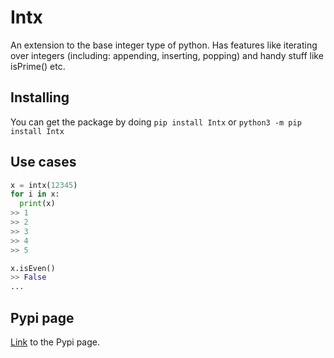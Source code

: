 # Intx
An extension to the base integer type of python. Has features like iterating over integers (including: appending, inserting, popping) and handy stuff like isPrime() etc.

## Installing
You can get the package by doing `pip install Intx` or `python3 -m pip install Intx`

## Use cases
```python
x = intx(12345)
for i in x:
  print(x)
>> 1
>> 2
>> 3
>> 4
>> 5

x.isEven()
>> False
...
```

## Pypi page
[Link](https://pypi.org/project/intx/) to the Pypi page.
